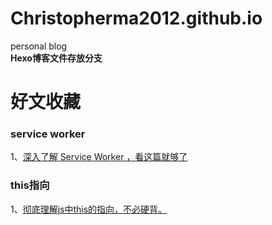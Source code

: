 # Christopherma2012.github.io
personal blog  
**Hexo博客文件存放分支**





# 好文收藏 

### service worker
1、[深入了解 Service Worker ，看这篇就够了](https://zhuanlan.zhihu.com/p/27264234)

### this指向  
1、[彻底理解js中this的指向，不必硬背。](https://www.cnblogs.com/pssp/p/5216085.html)